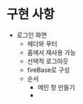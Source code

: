 # 구현 사항

* 로그인 화면
  * 헤더와 푸터
  * 홈에서 재사용 가능 
  * 선택적 로그아웃 
  * fireBase로 구성
  * 순서
    * 메인 창 만들기
    * 